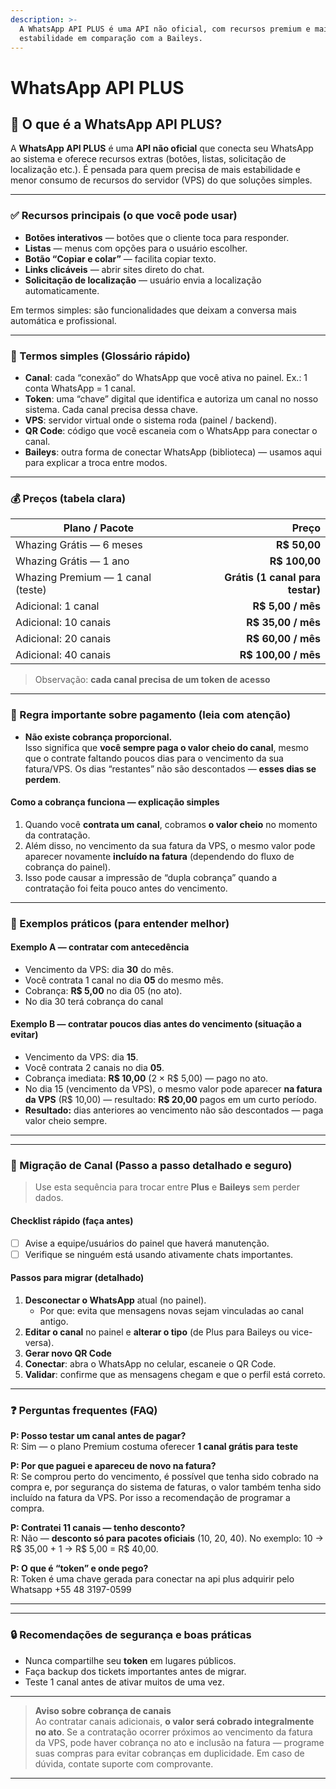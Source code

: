 ```yaml
---
description: >-
  A WhatsApp API PLUS é uma API não oficial, com recursos premium e maior
  estabilidade em comparação com a Baileys.
---
```


# WhatsApp API PLUS

## 📌 O que é a **WhatsApp API PLUS**?

A **WhatsApp API PLUS** é uma **API não oficial** que conecta seu WhatsApp ao sistema e oferece recursos extras (botões, listas, solicitação de localização etc.). É pensada para quem precisa de mais estabilidade e menor consumo de recursos do servidor (VPS) do que soluções simples.

***

### ✅ Recursos principais (o que você pode usar)

* **Botões interativos** — botões que o cliente toca para responder.
* **Listas** — menus com opções para o usuário escolher.
* **Botão “Copiar e colar”** — facilita copiar texto.
* **Links clicáveis** — abrir sites direto do chat.
* **Solicitação de localização** — usuário envia a localização automaticamente.

Em termos simples: são funcionalidades que deixam a conversa mais automática e profissional.

***

### 🔎 Termos simples (Glossário rápido)

* **Canal**: cada “conexão” do WhatsApp que você ativa no painel. Ex.: 1 conta WhatsApp = 1 canal.
* **Token**: uma “chave” digital que identifica e autoriza um canal no nosso sistema. Cada canal precisa dessa chave.
* **VPS**: servidor virtual onde o sistema roda (painel / backend).
* **QR Code**: código que você escaneia com o WhatsApp para conectar o canal.
* **Baileys**: outra forma de conectar WhatsApp (biblioteca) — usamos aqui para explicar a troca entre modos.

***

### 💰 Preços (tabela clara)

| Plano / Pacote                    |                            Preço |
| --------------------------------- | -------------------------------: |
| Whazing Grátis — 6 meses          |                     **R$ 50,00** |
| Whazing Grátis — 1 ano            |                    **R$ 100,00** |
| Whazing Premium — 1 canal (teste) | **Grátis (1 canal para testar)** |
| Adicional: 1 canal                |                **R$ 5,00 / mês** |
| Adicional: 10 canais              |               **R$ 35,00 / mês** |
| Adicional: 20 canais              |               **R$ 60,00 / mês** |
| Adicional: 40 canais              |              **R$ 100,00 / mês** |

> Observação: **cada canal precisa de um token de acesso**

***

### 📢 Regra importante sobre pagamento (leia com atenção)

* **Não existe cobrança proporcional.**\
  Isso significa que **você sempre paga o valor cheio do canal**, mesmo que o contrate faltando poucos dias para o vencimento da sua fatura/VPS. Os dias “restantes” não são descontados — **esses dias se perdem**.

#### Como a cobrança funciona — explicação simples

1. Quando você **contrata um canal**, cobramos **o valor cheio** no momento da contratação.
2. Além disso, no vencimento da sua fatura da VPS, o mesmo valor pode aparecer novamente **incluído na fatura** (dependendo do fluxo de cobrança do painel).
3. Isso pode causar a impressão de “dupla cobrança” quando a contratação foi feita pouco antes do vencimento.

***

### 📅 Exemplos práticos (para entender melhor)

#### Exemplo A — contratar com antecedência

* Vencimento da VPS: dia **30** do mês.
* Você contrata 1 canal no dia **05** do mesmo mês.
* Cobrança: **R$ 5,00** no dia 05 (no ato).
* No dia 30 terá cobrança do canal

#### Exemplo B — contratar poucos dias antes do vencimento (situação a evitar)

* Vencimento da VPS: dia **15**.
* Você contrata 2 canais no dia **05**.
* Cobrança imediata: **R$ 10,00** (2 × R$ 5,00) — pago no ato.
* No dia 15 (vencimento da VPS), o mesmo valor pode aparecer **na fatura da VPS** (R$ 10,00) — resultado: **R$ 20,00** pagos em um curto período.
* **Resultado:** dias anteriores ao vencimento não são descontados — paga valor cheio sempre.

***

***

### 🔄 Migração de Canal (Passo a passo detalhado e seguro)

> Use esta sequência para trocar entre **Plus** e **Baileys** sem perder dados.

#### Checklist rápido (faça antes)

* [ ] Avise a equipe/usuários do painel que haverá manutenção.
* [ ] Verifique se ninguém está usando ativamente chats importantes.

#### Passos para migrar (detalhado)

1. **Desconectar o WhatsApp** atual (no painel).
   * Por que: evita que mensagens novas sejam vinculadas ao canal antigo.
2. **Editar o canal** no painel e **alterar o tipo** (de Plus para Baileys ou vice-versa).
3. **Gerar novo QR Code**
4. **Conectar**: abra o WhatsApp no celular, escaneie o QR Code.
5. **Validar**: confirme que as mensagens chegam e que o perfil está correto.

***

### ❓ Perguntas frequentes (FAQ)

**P: Posso testar um canal antes de pagar?**\
R: Sim — o plano Premium costuma oferecer **1 canal grátis para teste**

**P: Por que paguei e apareceu de novo na fatura?**\
R: Se comprou perto do vencimento, é possível que tenha sido cobrado na compra e, por segurança do sistema de faturas, o valor também tenha sido incluído na fatura da VPS. Por isso a recomendação de programar a compra.

**P: Contratei 11 canais — tenho desconto?**\
R: Não — **desconto só para pacotes oficiais** (10, 20, 40). No exemplo: 10 → R$ 35,00 + 1 → R$ 5,00 = R$ 40,00.

**P: O que é “token” e onde pego?**\
R: Token é uma chave gerada para conectar na api plus adquirir pelo Whatsapp +55 48 3197-0599

***

***

### 🔒 Recomendações de segurança e boas práticas

* Nunca compartilhe seu **token** em lugares públicos.
* Faça backup dos tickets importantes antes de migrar.
* Teste 1 canal antes de ativar muitos de uma vez.

***

> **Aviso sobre cobrança de canais**\
> Ao contratar canais adicionais, **o valor será cobrado integralmente no ato**. Se a contratação ocorrer próximos ao vencimento da fatura da VPS, pode haver cobrança no ato e inclusão na fatura — programe suas compras para evitar cobranças em duplicidade. Em caso de dúvida, contate suporte com comprovante.

***
